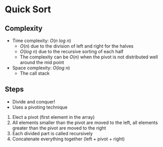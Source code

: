 # Quick Sort

## Complexity

- Time complexity: $O(n\ log\ n)$
  - $O(n)$ due to the division of left and right for the halves
  - $O(log\ n)$ due to the recursive sorting of each half
  - The complexity can be $O(n)$ when the pivot is not distributed well around the mid point
- Space complexity: $O(log\ n)$
  - The call stack

## Steps

- Divide and conquer!
- Uses a pivoting technique

1. Elect a pivot (first element in the array)
1. All elements smaller than the pivot are moved to the left, all elements greater than the pivot are moved to the right
1. Each divided part is called recursively
1. Concatenate everything together (left + pivot + right)
